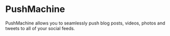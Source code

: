 # PushMachine
PushMachine allows you to seamlessly push blog posts, videos, photos and tweets to all of your social feeds.
